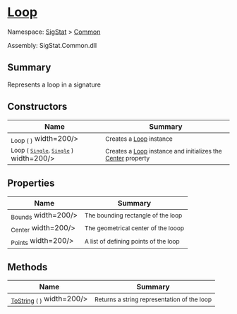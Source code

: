 # [Loop](./Loop.md)

Namespace: [SigStat]() > [Common](./README.md)

Assembly: SigStat.Common.dll

## Summary
Represents a loop in a signature

## Constructors

| Name | Summary | 
| --- | --- | 
| <sub>Loop (  )</sub><img style="cursor:not-allowed;"> width=200/></div>| <sub>Creates a [Loop](https://github.com/hargitomi97/sigstat/blob/master/docs/md/SigStat/Common/Loop.md) instance</sub>| <br>
| <sub>Loop ( [`Single`](https://docs.microsoft.com/en-us/dotnet/api/System.Single), [`Single`](https://docs.microsoft.com/en-us/dotnet/api/System.Single) )</sub><img style="cursor:not-allowed;"> width=200/></div>| <sub>Creates a [Loop](https://github.com/hargitomi97/sigstat/blob/master/docs/md/SigStat/Common/Loop.md) instance and initializes the [Center](https://github.com/hargitomi97/sigstat/blob/master/docs/md/SigStat/Common/Loop.md) property</sub>| <br>


## Properties

| Name | Summary | 
| --- | --- | 
| <sub>Bounds</sub><img style="cursor:not-allowed;"> width=200/></div>| <sub>The bounding rectangle of the loop</sub>| <br>
| <sub>Center</sub><img style="cursor:not-allowed;"> width=200/></div>| <sub>The geometrical center of the looop</sub>| <br>
| <sub>Points</sub><img style="cursor:not-allowed;"> width=200/></div>| <sub>A list of defining points of the loop</sub>| <br>


## Methods

| Name | Summary | 
| --- | --- | 
| <sub>[ToString](./Methods/Loop-100663344.md) (  )</sub><img style="cursor:not-allowed;"> width=200/></div>| <sub>Returns a string representation of the loop</sub>| <br>


